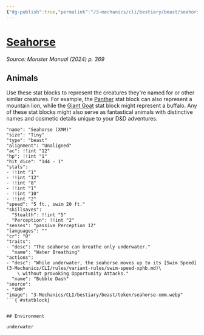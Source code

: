```yaml
---
{"dg-publish":true,"permalink":"/3-mechanics/cli/bestiary/beast/seahorse-xmm/","tags":["ttrpg-cli/compendium/src/5e/xmm","ttrpg-cli/monster/cr/0","ttrpg-cli/monster/environment/underwater","ttrpg-cli/monster/size/tiny","ttrpg-cli/monster/type/beast"],"noteIcon":""}
---
```


# [Seahorse](3-Mechanics\CLI\bestiary\beast/seahorse-xmm.md)
*Source: Monster Manual (2024) p. 369*  

## Animals

Use these stat blocks to represent the creatures they're named for or other similar creatures. For example, the [Panther](3-Mechanics/CLI/bestiary/beast/panther-xmm.md) stat block can also represent a mountain lion, while the [Giant Goat](3-Mechanics/CLI/bestiary/beast/giant-goat-xmm.md) stat block might represent a buffalo. Any of these stat blocks might also serve as fantastical animals with distinctive names and cosmetic details unique to your D&D adventures.

```statblock
"name": "Seahorse (XMM)"
"size": "Tiny"
"type": "beast"
"alignment": "Unaligned"
"ac": !!int "12"
"hp": !!int "1"
"hit_dice": "1d4 - 1"
"stats":
- !!int "1"
- !!int "12"
- !!int "8"
- !!int "1"
- !!int "10"
- !!int "2"
"speed": "5 ft., swim 20 ft."
"skillsaves":
  "Stealth": !!int "5"
  "Perception": !!int "2"
"senses": "passive Perception 12"
"languages": ""
"cr": "0"
"traits":
- "desc": "The seahorse can breathe only underwater."
  "name": "Water Breathing"
"actions":
- "desc": "While underwater, the seahorse moves up to its [Swim Speed](3-Mechanics/CLI/rules/variant-rules/swim-speed-xphb.md)\
    \ without provoking Opportunity Attacks."
  "name": "Bubble Dash"
"source":
- "XMM"
"image": "3-Mechanics/CLI/bestiary/beast/token/seahorse-xmm.webp"
```{ #statblock}


## Environment

underwater